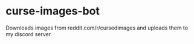 # curse-images-bot
Downloads images from reddit.com/r/cursedimages and uploads them to my discord server.

